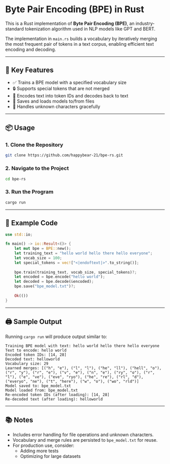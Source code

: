 # Byte Pair Encoding (BPE) in Rust

This is a Rust implementation of **Byte Pair Encoding (BPE)**, an industry-standard tokenization algorithm used in NLP models like GPT and BERT.

The implementation in `main.rs` builds a vocabulary by iteratively merging the most frequent pair of tokens in a text corpus, enabling efficient text encoding and decoding.

---

## 🚀 Key Features

- ✅ Trains a BPE model with a specified vocabulary size  
- 🔒 Supports special tokens that are not merged  
- 🔁 Encodes text into token IDs and decodes back to text  
- 💾 Saves and loads models to/from files  
- 🧠 Handles unknown characters gracefully  

---

## 📦 Usage

### 1. Clone the Repository

```bash
git clone https://github.com/happybear-21/bpe-rs.git
```

### 2. Navigate to the Project

```bash
cd bpe-rs
```

### 3. Run the Program

```bash
cargo run
```

---

## 🧪 Example Code

```rust
use std::io;

fn main() -> io::Result<()> {
    let mut bpe = BPE::new();
    let training_text = "hello world hello there hello everyone";
    let vocab_size = 100;
    let special_tokens = vec!["<|endoftext|>".to_string()];
    
    bpe.train(training_text, vocab_size, special_tokens)?;
    let encoded = bpe.encode("hello world");
    let decoded = bpe.decode(&encoded);
    bpe.save("bpe_model.txt")?;
    
    Ok(())
}
```

---

## 🖨️ Sample Output

Running `cargo run` will produce output similar to:

```text
Training BPE model with text: hello world hello there hello everyone
Text to encode: hello world
Encoded token IDs: [14, 28]
Decoded text: helloworld
Vocabulary size: 29
Learned merges: [("h", "e"), ("l", "l"), ("he", "ll"), ("hell", "o"), ("r", "y"), ("r", "e"), ("v", "e"), ("n", "e"), ("ry", "o"), ("r", "l"), ("e", "ve"), ("eve", "ryo"), ("he", "re"), ("rl", "d"), ("everyo", "ne"), ("t", "here"), ("w", "o"), ("wo", "rld")]
Model saved to: bpe_model.txt
Model loaded from: bpe_model.txt
Re-encoded token IDs (after loading): [14, 28]
Re-decoded text (after loading): helloworld
```

---

## 📚 Notes
* Includes error handling for file operations and unknown characters.
* Vocabulary and merge rules are persisted to `bpe_model.txt` for reuse.
* For production use, consider:
  * Adding more tests
  * Optimizing for large datasets